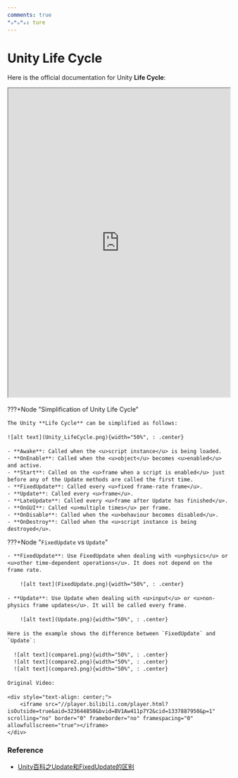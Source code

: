 ```yaml
---
comments: true
ᴴₒᴴₒᴴₒ: ture
---
```


# **Unity Life Cycle**

Here is the official documentation for Unity **Life Cycle**: 

<iframe width="100%" height="700" src= "https://docs.unity3d.com/Manual/ExecutionOrder.html"></iframe>

???+Node "Simplification of Unity Life Cycle"

    The Unity **Life Cycle** can be simplified as follows:

    ![alt text](Unity_LifeCycle.png){width="50%", : .center}

    - **Awake**: Called when the <u>script instance</u> is being loaded.
    - **OnEnable**: Called when the <u>object</u> becomes <u>enabled</u> and active.
    - **Start**: Called on the <u>frame when a script is enabled</u> just before any of the Update methods are called the first time.
    - **FixedUpdate**: Called every <u>fixed frame-rate frame</u>.
    - **Update**: Called every <u>frame</u>.
    - **LateUpdate**: Called every <u>frame after Update has finished</u>.
    - **OnGUI**: Called <u>multiple times</u> per frame.
    - **OnDisable**: Called when the <u>behaviour becomes disabled</u>.
    - **OnDestroy**: Called when the <u>script instance is being destroyed</u>.
  
???+Node "`FixedUpdate` vs `Update`"

    - **FixedUpdate**: Use FixedUpdate when dealing with <u>physics</u> or <u>other time-dependent operations</u>. It does not depend on the frame rate.

        ![alt text](FixedUpdate.png){width="50%", : .center}

    - **Update**: Use Update when dealing with <u>input</u> or <u>non-physics frame updates</u>. It will be called every frame.
        
        ![alt text](Update.png){width="50%", : .center} 

    Here is the example shows the difference between `FixedUpdate` and `Update`:

      ![alt text](compare1.png){width="50%", : .center}
      ![alt text](compare2.png){width="50%", : .center}
      ![alt text](compare3.png){width="50%", : .center}

    Original Video:

    <div style="text-align: center;">
        <iframe src="//player.bilibili.com/player.html?isOutside=true&aid=323644850&bvid=BV1Aw411p7Y2&cid=1337887950&p=1" scrolling="no" border="0" frameborder="no" framespacing="0" allowfullscreen="true"></iframe>
    </div>

### **Reference**
- [Unity百科之Update和FixedUpdate的区别](https://www.bilibili.com/video/BV1Aw411p7Y2/?spm_id_from=333.999.0.0)